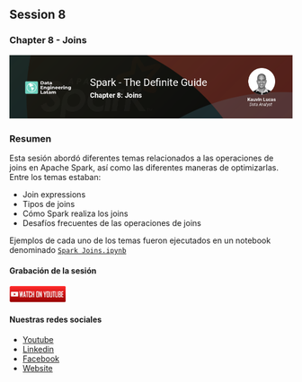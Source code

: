 ## Session 8
### Chapter 8 - Joins

![Banner Session 8](../../assets/banner_session_8.png)

### Resumen
Esta sesión abordó diferentes temas relacionados a las operaciones de joins en Apache Spark, así como las diferentes maneras de optimizarlas. Entre los temas estaban:

* Join expressions
* Tipos de joins
* Cómo Spark realiza los joins
* Desafíos frecuentes de las operaciones de joins

Ejemplos de cada uno de los temas fueron ejecutados en un notebook denominado [`Spark Joins.ipynb`](Spark%20Joins.ipynb)

#### Grabación de la sesión

[![Watch Session 8](../../assets/youtube.png)](https://www.youtube.com/watch?v=eiRgXmlkUPI)

#### Nuestras redes sociales
* [Youtube](https://www.youtube.com/channel/UCqFCoUEvxR23ymmih0GD7mQ?sub_confirmation=1 'Subscríbate al canal')
* [Linkedin](https://www.linkedin.com/company/data-engineering-latam/ 'Síganos en Linkedin')
* [Facebook](https://www.facebook.com/dataengineeringlatam/ 'Síganos en Facebook')
* [Website](https://expy.bio/dataengineeringlatam 'Nuestro website')
